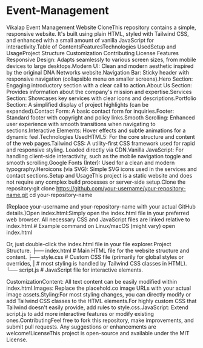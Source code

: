 # Event-Management
Vikalap Event Management Website CloneThis repository contains a simple, responsive website. It's built using plain HTML, styled with Tailwind CSS, and enhanced with a small amount of vanilla JavaScript for interactivity.Table of ContentsFeaturesTechnologies UsedSetup and UsageProject Structure Customization Contributing License Features Responsive Design: Adapts seamlessly to various screen sizes, from mobile devices to large desktops.Modern UI: Clean and modern aesthetic inspired by the original DNA Networks website.Navigation Bar: Sticky header with responsive navigation (collapsible menu on smaller screens).Hero Section: Engaging introductory section with a clear call to action.About Us Section: Provides information about the company's mission and expertise.Services Section: Showcases key services with clear icons and descriptions.Portfolio Section: A simplified display of project highlights (can be expanded).Contact Form: A basic contact form for inquiries.Footer: Standard footer with copyright and policy links.Smooth Scrolling: Enhanced user experience with smooth transitions when navigating to sections.Interactive Elements: Hover effects and subtle animations for a dynamic feel.Technologies UsedHTML5: For the core structure and content of the web pages.Tailwind CSS: A utility-first CSS framework used for rapid and responsive styling. Loaded directly via CDN.Vanilla JavaScript: For handling client-side interactivity, such as the mobile navigation toggle and smooth scrolling.Google Fonts (Inter): Used for a clean and modern typography.Heroicons (via SVG): Simple SVG icons used in the services and contact sections.Setup and UsageThis project is a static website and does not require any complex build processes or server-side setup.Clone the repository:git clone https://github.com/your-username/your-repository-name.git
cd your-repository-name

(Replace your-username and your-repository-name with your actual GitHub details.)Open index.html:Simply open the index.html file in your preferred web browser. All necessary CSS and JavaScript files are linked relative to index.html.# Example command on Linux/macOS (might vary)
open index.html

Or, just double-click the index.html file in your file explorer.Project Structure.
├── index.html        # Main HTML file for the website structure and content.
├── style.css         # Custom CSS file (primarily for global styles or overrides,
|                     # most styling is handled by Tailwind CSS classes in HTML).
└── script.js         # JavaScript file for interactive elements.

CustomizationContent: All text content can be easily modified within index.html.Images: Replace the placehold.co image URLs with your actual image assets.Styling:For most styling changes, you can directly modify or add Tailwind CSS classes to the HTML elements.For highly custom CSS that Tailwind doesn't easily provide, add rules to style.css.JavaScript: Extend script.js to add more interactive features or modify existing ones.ContributingFeel free to fork this repository, make improvements, and submit pull requests. Any suggestions or enhancements are welcome!LicenseThis project is open-source and available under the MIT License.
